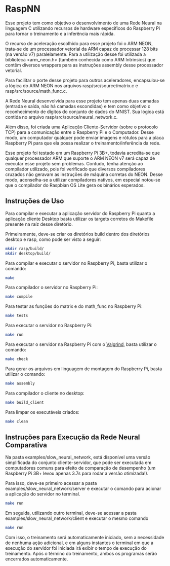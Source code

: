 # RaspNN

Esse projeto tem como objetivo o desenvolvimento de uma Rede Neural na linguagem C utilizando recursos de hardware específicos do Raspberry Pi para tornar o treinamento e a inferência mais rápida.

O recurso de aceleração escolhido para esse projeto foi o ARM NEON, trata-se de um processador vetorial da ARM capaz de processar 128 bits (na versão v7) paralelamente. Para a utilização desse foi utilizada a biblioteca <arm_neon.h> (também conhecida como ARM Intrinsics) que contêm diversos wrappers para as instruções assembly desse processador vetorial.

Para facilitar o porte desse projeto para outros aceleradores, encapsulou-se a lógica do ARM NEON nos arquivos rasp/src/source/matrix.c e rasp/src/source/math_func.c.

A Rede Neural desenvolvida para esse projeto tem apenas duas camadas (entrada e saída, não há camadas escondidas) e tem como objetivo o reconhecimento de dígitos do conjunto de dados do MNIST. Sua lógica está contida no arquivo rasp/src/source/neural_network.c.

Além disso, foi criada uma Aplicação Cliente-Servidor (sobre o protocolo TCP) para a comunicação entre o Raspberry Pi e o Computador. Desse modo, um computador qualquer pode enviar imagens e rótulos para a placa Raspberry Pi para que ela possa realizar o treinamento/inferência da rede.

Esse projeto foi testado em um Raspberry Pi 3B+, todavia acredita-se que qualquer processador ARM que suporte o ARM NEON v7 será capaz de executar esse projeto sem problemas. Contudo, tenha atenção ao compilador utilizado, pois foi verificado que diversos compiladores cruzados não geravam as instruções de máquina corretas do NEON. Desse modo, aconselha-se a utilizar compiladores nativos, em especial notou-se que o compilador do Raspbian OS Lite gera os binários esperados.

## Instruções de Uso

Para compilar e executar a aplicação servidor do Raspberry Pi quanto a aplicação cliente Desktop basta utilizar os targets corretos do Makefile presente na raíz desse diretório.

Primeiramente, deve-se criar os diretórios build dentro dos diretórios desktop e rasp, como pode ser visto a seguir:

```bash
mkdir rasp/build/
mkdir desktop/build/
```

Para compilar e executar o servidor no Raspberry Pi, basta utilizar o comando:

```bash
make
```

Para compilador o servidor no Raspberry Pi:

```bash
make compile
```

Para testar as funções do matrix e do math_func no Raspberry Pi:

```bash
make tests
```

Para executar o servidor no Raspberry Pi:

```bash
make run
```

Para executar o servidor na Raspberry Pi com o [Valgrind](https://valgrind.org/), basta utilizar o comando:

```bash
make check
```

Para gerar os arquivos em linguagem de montagem do Raspberry Pi, basta utilizar o comando:

```bash
make assembly
```

Para compilador o cliente no desktop:

```bash
make build_client
```

Para limpar os executáveis criados:

```bash
make clean
```

## Instruções para Execução da Rede Neural Comparativa

Na pasta examples/slow_neural_network, está disponível uma versão simplificada do conjunto cliente-servidor, que pode ser executada em computadores comuns para efeito de comparação de desempenho (um Raspberry Pi 3B+ levou apenas 3.7s para rodar a versão otimizada!).

Para isso, deve-se primeiro acessar a pasta examples/slow_neural_network/server e executar o comando para acionar a aplicação do servidor no terminal.

```bash
make run
```

Em seguida, utilizando outro terminal, deve-se acessar a pasta examples/slow_neural_network/client e executar o mesmo comando

```bash
make run
```
Com isso, o treinamento será automaticamente iniciado, sem a necessidade de nenhuma ação adicional, e em alguns instantes o terminal em que a execução do servidor foi iniciada irá exibir o tempo de execução do treinamento. Após o término do treinamento, ambos os programas serão encerrados automaticamente.
